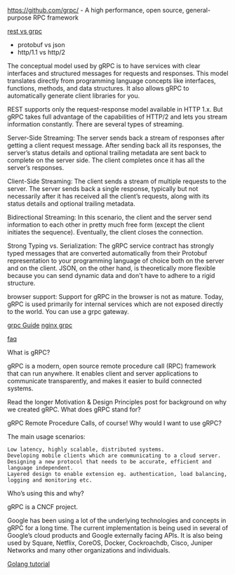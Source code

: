https://github.com/grpc/ - A high performance, open source, general-purpose RPC framework

[rest vs grpc](https://code.tutsplus.com/tutorials/rest-vs-grpc-battle-of-the-apis--cms-30711)

- protobuf vs json
- http/1.1 vs http/2 

The conceptual model used by gRPC is to have services with clear interfaces and structured messages for requests and responses. This model translates directly from programming language concepts like interfaces, functions, methods, and data structures. It also allows gRPC to automatically generate client libraries for you. 

REST supports only the request-response model available in HTTP 1.x. But gRPC takes full advantage of the capabilities of HTTP/2 and lets you stream information constantly. There are several types of streaming.

Server-Side Streaming: The server sends back a stream of responses after getting a client request message. After sending back all its responses, the server’s status details and optional trailing metadata are sent back to complete on the server side. The client completes once it has all the server’s responses.

Client-Side Streaming: The client sends a stream of multiple requests to the server. The server sends back a single response, typically but not necessarily after it has received all the client’s requests, along with its status details and optional trailing metadata.

Bidirectional Streaming: In this scenario, the client and the server send information to each other in pretty much free form (except the client initiates the sequence). Eventually, the client closes the connection.

Strong Typing vs. Serialization: The gRPC service contract has strongly typed messages that are converted automatically from their Protobuf representation to your programming language of choice both on the server and on the client. JSON, on the other hand, is theoretically more flexible because you can send dynamic data and don't have to adhere to a rigid structure. 

browser support: Support for gRPC in the browser is not as mature. Today, gRPC is used primarily for internal services which are not exposed directly to the world. You can use a grpc gateway.

[grpc Guide](https://grpc.io/docs/guides/)
[nginx grpc](https://www.nginx.com/blog/nginx-1-13-10-grpc/)

[faq](https://grpc.io/faq/)

What is gRPC?

gRPC is a modern, open source remote procedure call (RPC) framework that can run anywhere. It enables client and server applications to communicate transparently, and makes it easier to build connected systems.

Read the longer Motivation & Design Principles post for background on why we created gRPC.
What does gRPC stand for?

gRPC Remote Procedure Calls, of course!
Why would I want to use gRPC?

The main usage scenarios:

    Low latency, highly scalable, distributed systems.
    Developing mobile clients which are communicating to a cloud server.
    Designing a new protocol that needs to be accurate, efficient and language independent.
    Layered design to enable extension eg. authentication, load balancing, logging and monitoring etc.

Who’s using this and why?

gRPC is a CNCF project.

Google has been using a lot of the underlying technologies and concepts in gRPC for a long time. The current implementation is being used in several of Google’s cloud products and Google externally facing APIs. It is also being used by Square, Netflix, CoreOS, Docker, Cockroachdb, Cisco, Juniper Networks and many other organizations and individuals.


[Golang tutorial](https://grpc.io/docs/quickstart/go.html)
